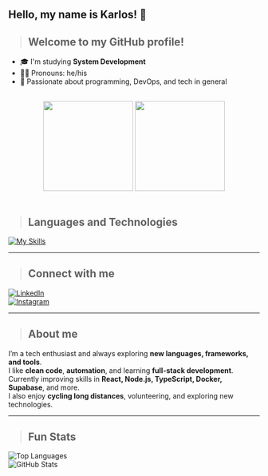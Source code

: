 ## Hello, my name is Karlos! 👋

> ## Welcome to my GitHub profile!

- 🎓 I'm studying **System Development**  
- 💇‍♂️ Pronouns: he/his  
- 🚀 Passionate about programming, DevOps, and tech in general  

<br>

<div align="center">

<picture>
    <source height="180em" media="(prefers-color-scheme: dark)" srcset="https://github-readme-stats.vercel.app/api?username=DevCabuloso&show_icons=true&theme=github_dark&include_all_commits=true">
    <img height="180em" src="https://github-readme-stats.vercel.app/api?username=DevCabuloso&show_icons=true&include_all_commits=true">
</picture>

<picture>
    <source height="180em" media="(prefers-color-scheme: dark)" srcset="https://github-readme-stats.vercel.app/api/top-langs/?username=DevCabuloso&layout=compact&langs_count=10&theme=github_dark">
    <img height="180em" src="https://github-readme-stats.vercel.app/api/top-langs/?username=DevCabuloso&layout=compact&langs_count=10">
</picture>

</div>

<br>

> ## Languages and Technologies

[![My Skills](https://skillicons.dev/icons?i=docker,supabase,windows,html,css,js,git,vscode,linux,mysql,php,tailwind,ts,react,nodejs,windfurf,java,python,vue,nextjs,figma,graphql)](https://skillicons.dev)

---

> ## Connect with me  

[![LinkedIn](https://img.shields.io/badge/LinkedIn-Karlos-blue?logo=linkedin&style=for-the-badge)](https://www.linkedin.com/in/seu-perfil)  
[![Instagram](https://img.shields.io/badge/Instagram-Karlos-purple?logo=instagram&style=for-the-badge)](https://www.instagram.com/seu-perfil)  

---

> ## About me

I’m a tech enthusiast and always exploring **new languages, frameworks, and tools**.  
I like **clean code**, **automation**, and learning **full-stack development**.  
Currently improving skills in **React, Node.js, TypeScript, Docker, Supabase**, and more.  
I also enjoy **cycling long distances**, volunteering, and exploring new technologies.  

---

> ## Fun Stats  

![Top Languages](https://github-readme-stats.vercel.app/api/top-langs/?username=DevCabuloso&layout=compact&langs_count=10&theme=radical)  
![GitHub Stats](https://github-readme-stats.vercel.app/api?username=DevCabuloso&show_icons=true&theme=radical&include_all_commits=true)
